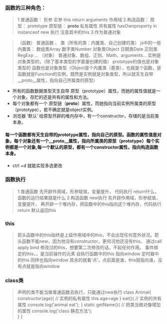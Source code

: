 ### 函数的三种角色：
>    1.普通函数：
    形参 实参 this return arguments 作用域
>    2.构造函数：
    原型： prototype
    原型链： __proto__
    私有属性 共有属性 hasOwnproperty
    in instanceof
    new 执行 注意其中的this
>    3.作为普通对象

> （函数）
    普通函数  、  类（所有的类：内置类、自己创建的类）
>       js中的一些内置类：
            数组类Array  数字类Number  对象类Object  日期类Date  正则类RegExp  ... 
> （对象）
    普通对象、数组、正则、Math、arguments...
    实例是对象类型的，（除了基本类型的字面量创建的值）
    prototype的值也是对象类型的
    函数也是对象类型（Object是个内置类（基类），也就是个函数，是函数就是Function的实例，既然是实例就是对象类型，所以就天生自带__proto__属性，指向自己所属类的原型）

*   所有的函数数据类型天生自带  原型（prototype）属性，而她的属性值就是一个对象，存贮的还是共有的属性和方法。
*   每个对象都有一个 原型链（__proto__）属性，而她指向当前实例所属类的原型（prototype），若不确定就是object实例。
*   浏览器 ‘默认’ 给原型开辟的堆内存中，有一个constructor，存储的是当前类本身。    

####  每一个函数都有天生自带的prototype属性，指向自己的原型。函数的属性值是对象，每个对象还有一个__proto__属性，指向所属类的原型（prototype）每个实例都是一个对象,每一个默认的原型，都有一个constructor属性，指向构造函数本身。

* ctrl +d  就能实现多选更改

### 函数执行
>   1.普通函数
>       先开辟作用域，形参赋值，变量提升，   代码执行  return什么，函数的运行结果就是什么
>   2.构造函数 new执行
>       先开辟作用域，形参赋值，变量提升，    再开辟一个堆内存，把函数中的this指向这个堆内存，代码执行 return 默认返回this

### this
>   箭头函数中的this始终是上级作用域中的this，不会出现任何意外状况。箭头函数不能new，因为他没有constructor，更何况他还没有this。
>   通过call apply bind 修改过的this，想要第二次修改的话，不起任何作用。
>   事件绑定的this，，是当前操作的元素
>   自执行函数中的this 指向window
>   定时器中的this 同样也指向window
>   其余的就看‘点’，点前面是谁，this就指向谁，没有点就是指向window

### class类
>   声明的类不能当做普通函数去执行，只能通过new执行
    class Animal{
        constructor(age){
            // 实例的私有属性
            this.age=age
        }
        eat(){
            // 实例的共有属性
            console.log('animal eat');
        }
        static getName(){
            // 把类当做对像增加的属性
            console.log('class 静态方法');           
        }
    }

